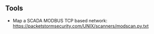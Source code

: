 ## Tools
-  Map a SCADA MODBUS TCP based network: https://packetstormsecurity.com/UNIX/scanners/modscan.py.txt
